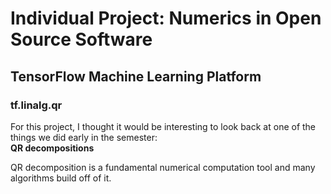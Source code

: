 # Individual Project: Numerics in Open Source Software

## TensorFlow Machine Learning Platform
### tf.linalg.qr

For this project, I thought it would be interesting to look back at one of the 
things we did early in the semester:
<br>
**QR decompositions**
<br>

QR decomposition is a fundamental numerical computation tool and many 
algorithms build off of it.
